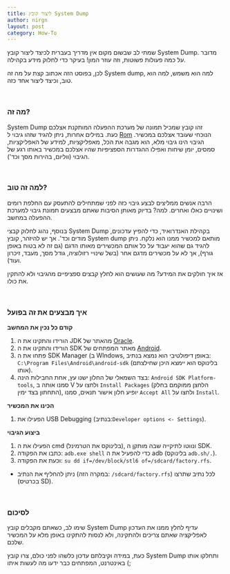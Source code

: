 ```yaml
---
title: ליצור קובץ System Dump
author: nirgn
layout: post
category: How-To
---
```

שמתי לב שבשום מקום אין מדריך בעברית לכיצד ליצור קובץ System Dump. מדובר על כמה פעולות פשוטות, וזה עוזר המון! בעיקר כדי לחלוק מידע בקהילה.

לכן, בפוסט הזה אכתוב קצת על מה זה System dump, למה הוא משמש, למה הוא טוב, וכיצד ליצור אחד כזה.

<!--more-->

&nbsp;

### מה זה?

System Dump זהו קובץ שמכיל תמונה של מערכת ההפעלה המותקנת אצלכם כעת. במילים אחרות, ניתן להגיד שזהו גיבוי ל [Rom](http://www.pcmag.com/encyclopedia/term/63820/android-rom) הנוכחי שעובד אצלכם במכשיר. הגיבוי הינו גיבוי מלא, הוא מגבה את הכל, מאפליקציות, למידע של האפליקציות, סמסים, יומן שיחות ואפילו ההגדרות הספציפיות שהיו אצלכם במכשיר באותו רגע של הגיבוי (ווליום, בהירות מסך וכד').

&nbsp;

### למה זה טוב?

הרבה אנשים ממליצים לבצע גיבוי כזה לפני שמתחילים להתעסק עם החלפת רומים ושינויים כאלו ואחרים. למה? בדיוק מאותן הסיבות שאתם מבצעים תמונת גיבוי למערכת ההפעלה במחשב.

בנוסף, נהוג לחלוק קבצי System Dump בקהילת האנדרואיד, כדי להפיץ עדכונים, מודים וכד'. אך יש להיזהר, קובץ System dump מותאם למכשיר ממנו הוא נלקח. ניתן להגיד גם שהוא יעבוד על כל אותם המכשירים מאותו הדגם (גם זה לא בטוח באופן גורף), אך לא על מכשירים מדגם אחר (בשל שינויי רזולוציה, גודל מסך, מעבד, זיכרון ועוד).

אז איך חולקים את המידע? מה שעושים הוא לחלץ קבצים ספציפיים מהגיבוי ולא להתקין את כולו.

&nbsp;

### איך מבצעים את זה בפועל

**קודם כל נכין את המחשב**

  1. הורידו והתקינו את ה JDK מהאתר של [Oracle](http://www.oracle.com/technetwork/java/javase/downloads/index.html).
  2. הורידו והתקינו את ה SDK מאתר המפתחים של [Android](http://developer.android.com/sdk/index.html).
  3. פתחו את ה SDK Manager (ב WIndows, באופן דיפולטיבי הוא נמצא בנתיב: `C:\Program Files\Android\android-sdk` (בלינוקס הוא יימצא היכן שחילצתם אותו).
  4. בצד השמאלי של החלון ישנו עץ, אחת החבילות הינה: `Android SDK Platform-tools`, סמנו אותה ב V ולחצו על `Install Packages` (הלחצן ממוקמם בחלק התחתון בצד ימין), יופיע חלון אישור תנאים, סמנו `Accept All` ולחצו על `Install`.

**הכינו את המכשיר**

  1. הפעילו את USB Debugging (בנתיב:`Developer options <- Settings`).

**ביצוע הגיבוי**

  1. הפעילו את ה cmd (בלינוקס את הטרמינל), ונווטו לתיקייה שבה מותקן ה SDK.
  2. כתבו את הפקודה: `adb.exe shell` כדי להפעיל את ה adb (בלינוקס `adb.sh/.`).
  3. וכעת את הפקודה: `su dd if=/dev/block/stl6 of=/sdcard/factory.rfs`.

* ניתן להחליף את הנתיב (במקרה הזה: `/sdcard/factory.rfs`) לכל נתיב שתרצו (בכרטיס SD).

&nbsp;

### לסיכום

שימו לב, כשאתם מקבלים קובץ System Dump עדיף לחלץ ממנו את העדכון לאפליקציה שאתם צריכים ולהתקינה, ולא לנסות להתקינו באופן מלא על המכשיר שלכם.

כעת, במידה וקיבלתם עדכון כלשהו לפני כולם, צרו קובץ System Dump ותחלקו אותו באינטרנט, המפתחים כבר ידעו מה לעשות איתו (;

